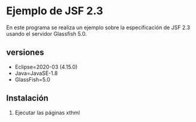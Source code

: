 # Ejemplo de JSF 2.3
En este programa se realiza un ejemplo sobre la especificación de JSF 2.3 usando el servidor Glassfish 5.0.

## versiones
* Eclipse=2020-03 (4.15.0)
* Java=JavaSE-1.8
* GlassFish=5.0

## Instalación
1. Ejecutar las páginas xthml


